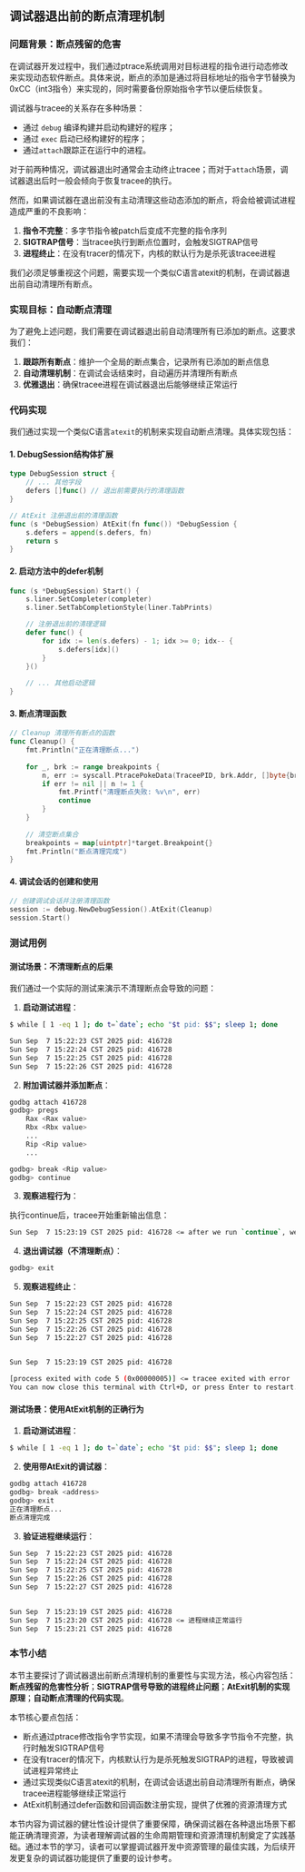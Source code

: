 ## 调试器退出前的断点清理机制

### 问题背景：断点残留的危害

在调试器开发过程中，我们通过ptrace系统调用对目标进程的指令进行动态修改来实现动态软件断点。具体来说，断点的添加是通过将目标地址的指令字节替换为0xCC（int3指令）来实现的，同时需要备份原始指令字节以便后续恢复。

调试器与tracee的关系存在多种场景：

- 通过 `debug` 编译构建并启动构建好的程序；
- 通过 `exec` 启动已经构建好的程序；
- 通过`attach`跟踪正在运行中的进程。

对于前两种情况，调试器退出时通常会主动终止tracee；而对于`attach`场景，调试器退出后时一般会倾向于恢复tracee的执行。

然而，如果调试器在退出前没有主动清理这些动态添加的断点，将会给被调试进程造成严重的不良影响：

1. **指令不完整**：多字节指令被patch后变成不完整的指令序列
2. **SIGTRAP信号**：当tracee执行到断点位置时，会触发SIGTRAP信号  
3. **进程终止**：在没有tracer的情况下，内核的默认行为是杀死该tracee进程

我们必须足够重视这个问题，需要实现一个类似C语言atexit的机制，在调试器退出前自动清理所有断点。

### 实现目标：自动断点清理

为了避免上述问题，我们需要在调试器退出前自动清理所有已添加的断点。这要求我们：

1. **跟踪所有断点**：维护一个全局的断点集合，记录所有已添加的断点信息
2. **自动清理机制**：在调试会话结束时，自动遍历并清理所有断点
3. **优雅退出**：确保tracee进程在调试器退出后能够继续正常运行

### 代码实现

我们通过实现一个类似C语言`atexit`的机制来实现自动断点清理。具体实现包括：

#### 1. DebugSession结构体扩展

```go
type DebugSession struct {
    // ... 其他字段
    defers []func() // 退出前需要执行的清理函数
}

// AtExit 注册退出前的清理函数
func (s *DebugSession) AtExit(fn func()) *DebugSession {
    s.defers = append(s.defers, fn)
    return s
}
```

#### 2. 启动方法中的defer机制

```go
func (s *DebugSession) Start() {
    s.liner.SetCompleter(completer)
    s.liner.SetTabCompletionStyle(liner.TabPrints)

    // 注册退出前的清理逻辑
    defer func() {
        for idx := len(s.defers) - 1; idx >= 0; idx-- {
            s.defers[idx]()
        }
    }()
    
    // ... 其他启动逻辑
}
```

#### 3. 断点清理函数

```go
// Cleanup 清理所有断点的函数
func Cleanup() {
    fmt.Println("正在清理断点...")
    
    for _, brk := range breakpoints {
        n, err := syscall.PtracePokeData(TraceePID, brk.Addr, []byte{brk.Orig})
        if err != nil || n != 1 {
            fmt.Printf("清理断点失败: %v\n", err)
            continue
        }
    }
    
    // 清空断点集合
    breakpoints = map[uintptr]*target.Breakpoint{}
    fmt.Println("断点清理完成")
}
```

#### 4. 调试会话的创建和使用

```go
// 创建调试会话并注册清理函数
session := debug.NewDebugSession().AtExit(Cleanup)
session.Start()
```

### 测试用例

#### 测试场景：不清理断点的后果

我们通过一个实际的测试来演示不清理断点会导致的问题：

1. **启动测试进程**：

```bash
$ while [ 1 -eq 1 ]; do t=`date`; echo "$t pid: $$"; sleep 1; done

Sun Sep  7 15:22:23 CST 2025 pid: 416728
Sun Sep  7 15:22:24 CST 2025 pid: 416728
Sun Sep  7 15:22:25 CST 2025 pid: 416728
Sun Sep  7 15:22:26 CST 2025 pid: 416728
```

2. **附加调试器并添加断点**：

```bash
godbg attach 416728
godbg> pregs
    Rax <Rax value>
    Rbx <Rbx value>
    ... 
    Rip <Rip value>
    ...

godbg> break <Rip value>
godbg> continue
```

3. **观察进程行为**：

执行continue后，tracee开始重新输出信息：

```bash
Sun Sep  7 15:23:19 CST 2025 pid: 416728 <= after we run `continue`, we see the output again.
```

4. **退出调试器（不清理断点）**：

```bash
godbg> exit
```

5. **观察进程终止**：

```bash
Sun Sep  7 15:22:23 CST 2025 pid: 416728
Sun Sep  7 15:22:24 CST 2025 pid: 416728
Sun Sep  7 15:22:25 CST 2025 pid: 416728
Sun Sep  7 15:22:26 CST 2025 pid: 416728
Sun Sep  7 15:22:27 CST 2025 pid: 416728 
                                        

Sun Sep  7 15:23:19 CST 2025 pid: 416728

[process exited with code 5 (0x00000005)] <= tracee exited with error
You can now close this terminal with Ctrl+D, or press Enter to restart.
```

#### 测试场景：使用AtExit机制的正确行为

1. **启动测试进程**：

```bash
$ while [ 1 -eq 1 ]; do t=`date`; echo "$t pid: $$"; sleep 1; done
```

2. **使用带AtExit的调试器**：

```bash
godbg attach 416728
godbg> break <address>
godbg> exit
正在清理断点...
断点清理完成
```

3. **验证进程继续运行**：

```bash
Sun Sep  7 15:22:23 CST 2025 pid: 416728
Sun Sep  7 15:22:24 CST 2025 pid: 416728
Sun Sep  7 15:22:25 CST 2025 pid: 416728
Sun Sep  7 15:22:26 CST 2025 pid: 416728
Sun Sep  7 15:22:27 CST 2025 pid: 416728 
                                        

Sun Sep  7 15:23:19 CST 2025 pid: 416728
Sun Sep  7 15:23:20 CST 2025 pid: 416728 <= 进程继续正常运行
Sun Sep  7 15:23:21 CST 2025 pid: 416728
```

### 本节小结

本节主要探讨了调试器退出前断点清理机制的重要性与实现方法，核心内容包括：**断点残留的危害性分析**；**SIGTRAP信号导致的进程终止问题**；**AtExit机制的实现原理**；**自动断点清理的代码实现**。

本节核心要点包括：

- 断点通过ptrace修改指令字节实现，如果不清理会导致多字节指令不完整，执行时触发SIGTRAP信号
- 在没有tracer的情况下，内核默认行为是杀死触发SIGTRAP的进程，导致被调试进程异常终止
- 通过实现类似C语言atexit的机制，在调试会话退出前自动清理所有断点，确保tracee进程能够继续正常运行
- AtExit机制通过defer函数和回调函数注册实现，提供了优雅的资源清理方式

本节内容为调试器的健壮性设计提供了重要保障，确保调试器在各种退出场景下都能正确清理资源，为读者理解调试器的生命周期管理和资源清理机制奠定了实践基础。通过本节的学习，读者可以掌握调试器开发中资源管理的最佳实践，为后续开发更复杂的调试器功能提供了重要的设计参考。
